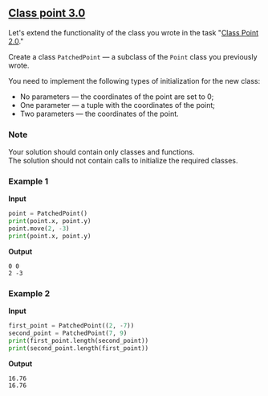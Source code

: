## [Class point 3.0](../../../solutions/5.2/52_a.py)

Let's extend the functionality of the class you wrote in the task "[Class Point 2.0](../5.1/problem_51_b_en.md)."

Create a class `PatchedPoint` — a subclass of the `Point` class you previously wrote.

You need to implement the following types of initialization for the new class:

- No parameters — the coordinates of the point are set to 0;
- One parameter — a tuple with the coordinates of the point;
- Two parameters — the coordinates of the point.

### Note

Your solution should contain only classes and functions.\
The solution should not contain calls to initialize the required classes.

### Example 1

__Input__
```python
point = PatchedPoint()
print(point.x, point.y)
point.move(2, -3)
print(point.x, point.y)
```

__Output__
```plaintext
0 0
2 -3
```

### Example 2

__Input__
```python
first_point = PatchedPoint((2, -7))
second_point = PatchedPoint(7, 9)
print(first_point.length(second_point))
print(second_point.length(first_point))
```

__Output__
```plaintext
16.76
16.76
```